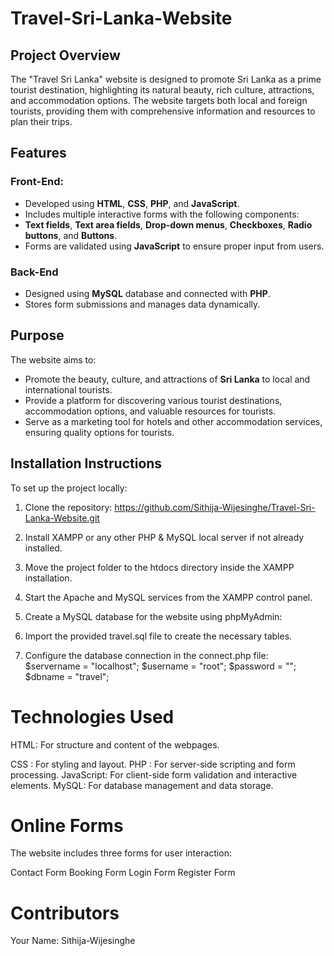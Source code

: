 # Travel-Sri-Lanka-Website

## Project Overview

The "Travel Sri Lanka" website is designed to promote Sri Lanka as a prime tourist destination, highlighting its natural beauty, rich culture, attractions, and accommodation options. 
The website targets both local and foreign tourists, providing them with comprehensive information and resources to plan their trips.

## Features
### Front-End:

- Developed using **HTML**, **CSS**, **PHP**, and **JavaScript**.
- Includes multiple interactive forms with the following components:
- **Text fields**, **Text area fields**, **Drop-down menus**, **Checkboxes**, **Radio buttons**, and **Buttons**.
- Forms are validated using **JavaScript** to ensure proper input from users.

### Back-End
- Designed using **MySQL** database and connected with **PHP**.
- Stores form submissions and manages data dynamically.
  
## Purpose
The website aims to:
- Promote the beauty, culture, and attractions of **Sri Lanka** to local and international tourists.
- Provide a platform for discovering various tourist destinations, accommodation options, and valuable resources for tourists.
- Serve as a marketing tool for hotels and other accommodation services, ensuring quality options for tourists.

## Installation Instructions
To set up the project locally:
1. Clone the repository: https://github.com/Sithija-Wijesinghe/Travel-Sri-Lanka-Website.git

2. Install XAMPP or any other PHP & MySQL local server if not already installed.
3. Move the project folder to the htdocs directory inside the XAMPP installation.
4. Start the Apache and MySQL services from the XAMPP control panel.
5. Create a MySQL database for the website using phpMyAdmin:
6. Import the provided travel.sql file to create the necessary tables.
7. Configure the database connection in the connect.php file:
   $servername = "localhost";
  $username = "root";
  $password = "";
  $dbname = "travel";

# Technologies Used

HTML: For structure and content of the webpages.

CSS : For styling and layout.
PHP : For server-side scripting and form processing.
JavaScript: For client-side form validation and interactive elements.
MySQL: For database management and data storage.

# Online Forms
The website includes three forms for user interaction:

Contact Form
Booking Form
Login Form
Register Form

# Contributors
Your Name: Sithija-Wijesinghe



   
